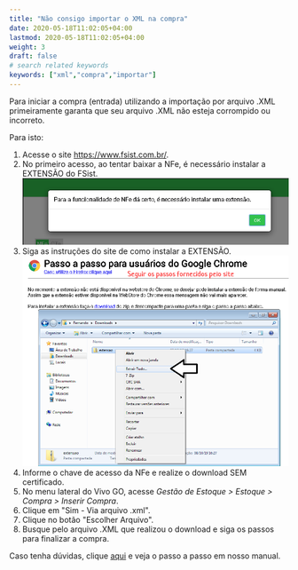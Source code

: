 ```yaml
---
title: "Não consigo importar o XML na compra"
date: 2020-05-18T11:02:05+04:00
lastmod: 2020-05-18T11:02:05+04:00
weight: 3
draft: false
# search related keywords
keywords: ["xml","compra","importar"]
---
```


Para iniciar a compra (entrada) utilizando a importação por arquivo .XML primeiramente garanta que seu arquivo .XML não esteja corrompido ou incorreto.

Para isto: 
1. Acesse o site https://www.fsist.com.br/.
2. No primeiro acesso, ao tentar baixar a NFe, é necessário instalar a EXTENSÃO do FSist.
![image example](extensao.png "Baixar extensão FSist")
3. Siga as instruções do site de como instalar a EXTENSÃO.
![image example](instrucoes.png "Siga as instruções")
4. Informe o chave de acesso da NFe e realize o download SEM certificado.
5. No menu lateral do Vivo GO, acesse _Gestão de Estoque > Estoque > Compra > Inserir Compra_.
6. Clique em "Sim - Via arquivo .xml".
7. Clique no botão "Escolher Arquivo".
8. Busque pelo arquivo .XML que realizou o download e siga os passos para finalizar a compra.

Caso tenha dúvidas, clique [aqui](https://before.atlassian.net/wiki/spaces/SYSCOR/pages/596967469/Importa+o+Via+XML) e veja o passo a passo em nosso manual.